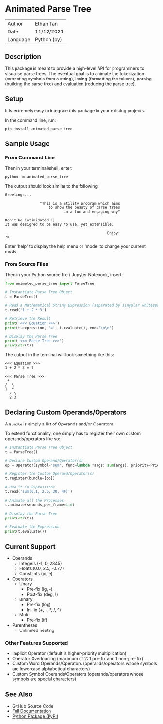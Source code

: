 # Animated Parse Tree

|               |                   |
|---------------|-------------------|
|   Author      |   Ethan Tan       |
|   Date        |   11/12/2021      |
|   Language    |   Python (py)     |

## Description

This package is meant to provide a high-level API for programmers to visualise parse trees. The eventual goal is to animate the tokenization (extracting symbols from a string), lexing (formatting the tokens), parsing (building the parse tree) and evaluation (reducing the parse tree).

## Setup

It is extremely easy to integrate this package in your existing projects.

In the command line, run:

```console
pip install animated_parse_tree
```

## Sample Usage

### From Command Line

Then in your terminal/shell, enter:

```console
python -m animated_parse_tree
```

The output should look similar to the following:

```console
Greetings...

                "This is a utility program which aims
                    to show the beauty of parse trees
                           in a fun and engaging way"

Don't be intimidated :)
It was designed to be easy to use, yet extensible.

                                               Enjoy!
?>
```

Enter 'help' to display the help menu or 'mode' to change your current mode

### From Source Files

Then in your Python source file / Jupyter Notebook, insert:

```python
from animated_parse_tree import ParseTree

# Instantiate Parse Tree Object
t = ParseTree()

# Read a Mathematical String Expression (separated by singular whitespace characters)
t.read('1 + 2 * 3')

# Retrieve the Result
print('<<< Equation >>>')
print(t.expression, '=', t.evaluate(), end='\n\n')

# Display the Parse Tree
print('<<< Parse Tree >>>')
print(str(t))
```

The output in the terminal will look something like this:

```console
<<< Equation >>>
1 + 2 * 3 = 7

<<< Parse Tree >>>
 +
/  \
1  *
  / \
  2 3
```

## Declaring Custom Operands/Operators

A `Bundle` is simply a list of Operands and/or Operators.

To extend functionality, one simply has to register their own custom operands/operators like so:

```python
# Instantiate Parse Tree Object
t = ParseTree()

# Declare Custom Operand/Operator(s)
op = Operator(symbol='sum', func=lambda *args: sum(args), priority=Priority.PRE, kind='pre', operands=4)

# Register the Custom Operand/Operator(s)
t.register(bundle=[op])

# Use it in Expressions
t.read('sum(0.1, 2.5, 30, 49)')

# Animate all the Processes
t.animate(seconds_per_frame=1.0)

# Display the Parse Tree
print(str(t))

# Evaluate the Expression
print(t.evaluate())
```

## Current Support

* Operands
    * Integers (-1, 0, 2345)
    * Floats (0.0, 2.5, -0.77)
    * Constants (pi, e)
* Operators
    * Unary
        * Pre-fix (lg, -)
        * Post-fix (deg, !)
    * Binary
        * Pre-fix (log)
        * In-fix (+, -, *, /, ^)
    * Multi
        * Pre-fix (if)
* Parentheses
    * Unlimited nesting

### Other Features Supported

* Implicit Operator (default is higher-priority multiplication)
* Operator Overloading (maximum of 2: 1 pre-fix and 1 non-pre-fix)
* Custom Word Operands/Operators (operands/operators whose symbols are lowercase alphabetical characters)
* Custom Symbol Operands/Operators (operands/operators whose symbols are special characters)

## See Also

- [GitHub Source Code](https://github.com/ethanolx/Animated-Parse-Tree-py)
- [Full Documentation](https://github.com/ethanolx/Animated-Parse-Tree-py/wiki)
- [Python Package (PyPI)](https://pypi.org/project/animated-parse-tree)
